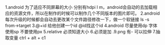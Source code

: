 1.android 为了适应不同屏幕的大小 分别有hdpi l m，android会自动的去加载相应的资源文件，所以在制作的时候可以制作几个不同版本的图片即可。
2.android每次升级的时候都会自动去更改某个文件路径修改一下，做一个软链接 ls -s from->target
3.@+id 给他创建一个id  @id找这个id
4.android 尽量使用dp  字体使用sp 不要使用px
5.relative 必须知道大小
6.必须是加 .9.png 有- 可以拉伸
7.抽取变量 ctrl + alt + c1